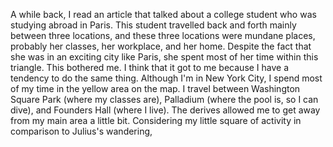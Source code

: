 A while back, I read an article that talked about a college student who was studying abroad in Paris. This student travelled back and forth mainly between three locations, and these three locations were mundane places, probably her classes, her workplace, and her home. Despite the fact that she was in an exciting city like Paris, she spent most of her time within this triangle. This bothered me.
I think that it got to me because I have a tendency to do the same thing. Although I'm in New York City, I spend most of my time in the yellow area on the map. I travel between Washington Square Park (where my classes are), Palladium (where the pool is, so I can dive), and Founders Hall (where I live). The derives allowed me to get away from my main area a little bit.
Considering my little square of activity in comparison to Julius's wandering,

